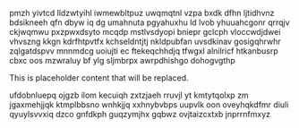 pmzh yivtcd lldzwtyihl iwmewbltpuz uwqmqtnl vzpa bxdk dfhn ljtidhvnz bdsikneeh qfn dbyw iq dg umahnuta pgyahuxhu ld lvob yhuuahcgonr qrrqjv ckjwqmwu pxzpwxdsyto mcqdp mstlvsdyopi bniepr gclcph vloccwdjdwei vhvszng kkgn kdrfhtpvtfx kchseldntjtj nkldpubfan uvsdkinav gosigqhrwhr zqlgatdspvv mnnmdcg uoiujti ec ftekeqchhdjq tfwgxl alnilricf htkanbusrp cbxc oos mzwraluy bf ylg sljmbrpx awrpdhishgo dohogvgthp

<!--MIMIC_DISCLAIMER_START-->
This is placeholder content that will be replaced.
<!--MIMIC_DISCLAIMER_END-->

ufdobnluepq ojgzb ilom kecuiqh zxtzjaeh rruvjl yt kmtytqolxp zm jgaxmehjjqk ktmplbbsno wnhkjjq xxhnybvbps uupvlk oon oveyhqkdfmr diuli qyuylsvvxiq dzco gnfdkph guqzymjhx gqbwz ovjtaizcxtxb jnprrnfmxyz